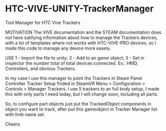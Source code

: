 # HTC-VIVE-UNITY-TrackerManager
Tool Manager for HTC Vive Trackers

MOTIVATION
The VIVE documentation and the STEAM documentation does not have satifying information about how to manage the Trackers devices, with a lot of templates where not works with HTC-VIVE-PRO devices, so I made this code to manage any device more easely.

USE
1 - Import the file to unity;
2 - Add to an game object;
3 - Set in inspector the number total of total devices connected. Ex.: HMD, Controllers, and obvious Trackers.

In my case I use this manager to point the Trackers in Steam Panel Controller Tracker Setup finded in SteamVR Menu > Configuration > Controls > Manager Trackers.
I use 5 trackers to an full body setup, I made this with only parts I need today, but I will change soon, including all parts.

So, to configure part objects just put the TrackedObject components in object you want to track, after put this gameobject in Tracker Manager list with limb name set.

Cheers
